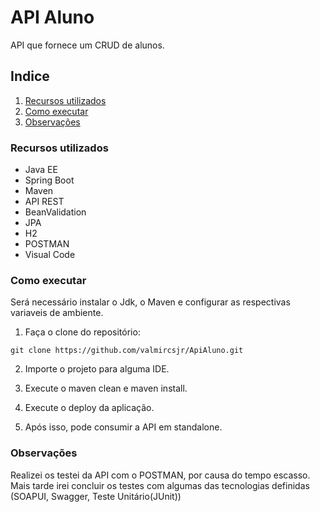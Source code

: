 # API Aluno

API que fornece um CRUD de alunos.

## Indice

1. [Recursos utilizados](#id1)
2. [Como executar](#id3)
3. [Observações](#id4)

### Recursos utilizados <a name="id1"></a>
* Java EE
* Spring Boot
* Maven
* API REST
* BeanValidation
* JPA
* H2
* POSTMAN
* Visual Code

### Como executar <a name="id3"></a>

Será necessário instalar o Jdk, o Maven e configurar as respectivas variaveis de ambiente.

1. Faça o clone do repositório:
```
git clone https://github.com/valmircsjr/ApiAluno.git
```

2. Importe o projeto para alguma IDE. 

3. Execute o maven clean e maven install. 

4. Execute o deploy da aplicação.

5. Após isso, pode consumir a API em standalone.

### Observações <a name="id4"></a>
Realizei os testei da API com o POSTMAN, por causa do tempo escasso. Mais tarde irei concluir os testes com algumas das tecnologias definidas (SOAPUI, Swagger, Teste Unitário(JUnit))